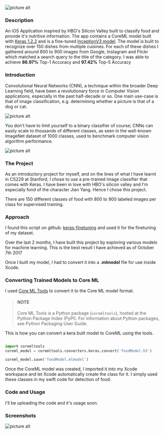 ![picture alt](https://raw.githubusercontent.com/chaitanya-ramji/See-Food/master/banner.png)

### Description ###
An iOS Application inspired by HBO's Silicon Valley built to classify food and provide it's nutritive information. The app contains a CoreML model built with [Keras 1.2.2](https://keras.io) and is a fine-tuned [InceptionV3 model](https://arxiv.org/abs/1512.00567). The model is built to recognize over 150 dishes from multiple cuisines. For each of these dishes I gathered around 800 to 900 images from Google, Instagram and Flickr which matched a search query to the title of the category. I was able to achieve **86.97%** Top-1 Accuracy and **97.42%** Top-5 Accuracy

### Introduction ###
Convolutional Neural Networks (CNN), a technique within the broader Deep Learning field, have been a revolutionary force in Computer Vision applications, especially in the past half-decade or so. One main use-case is that of image classification, e.g. determining whether a picture is that of a dog or cat.

![picture alt](http://d3kbpzbmcynnmx.cloudfront.net/wp-content/uploads/2015/11/Screen-Shot-2015-11-07-at-7.26.20-AM.png)

You don't have to limit yourself to a binary classifier of course; CNNs can easily scale to thousands of different classes, as seen in the well-known ImageNet dataset of 1000 classes, used to benchmark computer vision algorithm performance.

![picture alt](https://blog.keras.io/img/keras-tensorflow-logo.jpg)

### The Project ###
As an introductory project for myself, and on the lines of what I have learnt in CS229 at Stanford, I chose to use a pre-trained image classifier that comes with Keras. I have been in love with HBO's silicon valley and I'm especially fond of the character Jian Yang. Hence I chose this project.

There are 150 different classes of food with 800 to 900 labeled images per class for supervised training. 

### Approach ###
I found this script on github: [keras-finetuning](https://github.com/danielvarga/keras-finetuning) and used it for the finetuning of my dataset.

Over the last 2 months, I have built this project by exploring various models for machine learning. This is the best result I have achieved as of October 7th 2017

Once I built my model, I had to convert it into a __.mlmodel__ file for use inside Xcode. 

### Converting Trained Models to Core ML ###
I used [Core ML Tools](https://pypi.python.org/pypi/coremltools) to convert it to the Core ML model format.
> #### NOTE ####
>Core ML Tools is a Python package (`coremltools`), hosted at the Python Package Index (PyPI). For information about Python packages, see Python Packaging User Guide.

This is how you can convert a kera built model to CoreML using the tools.

```python

import coremltools
coreml_model = coremltools.converters.keras.convert('foodModel.h5')

coreml_model.save('foodModel.mlmodel')
```

Once the CoreML model was created, I imported it into my Xcode workspace and let Xcode automatically create the class for it. I simply used these classes in my swift code for detection of food.

### Code and Usage ###
I'll be uploading the code and it's usage soon.

### Screenshots ###
![picture alt](https://raw.githubusercontent.com/chaitanya-ramji/See-Food/master/banner-screenshots.png)
